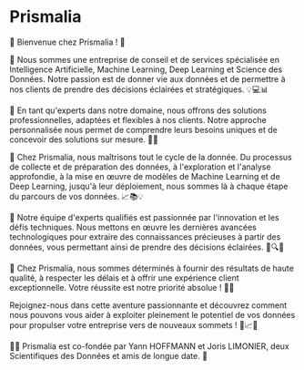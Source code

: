 # Prismalia

🔬 Bienvenue chez Prismalia ! 🔬

🚀 Nous sommes une entreprise de conseil et de services spécialisée en Intelligence Artificielle, Machine Learning, Deep Learning et Science des Données. Notre passion est de donner vie aux données et de permettre à nos clients de prendre des décisions éclairées et stratégiques. 💡💻📊

💼 En tant qu'experts dans notre domaine, nous offrons des solutions professionnelles, adaptées et flexibles à nos clients. Notre approche personnalisée nous permet de comprendre leurs besoins uniques et de concevoir des solutions sur mesure. 🤝✨

🔄 Chez Prismalia, nous maîtrisons tout le cycle de la donnée. Du processus de collecte et de préparation des données, à l'exploration et l'analyse approfondie, à la mise en œuvre de modèles de Machine Learning et de Deep Learning, jusqu'à leur déploiement, nous sommes là à chaque étape du parcours de vos données. 📈📚💡

🔧 Notre équipe d'experts qualifiés est passionnée par l'innovation et les défis techniques. Nous mettons en œuvre les dernières avancées technologiques pour extraire des connaissances précieuses à partir des données, vous permettant ainsi de prendre des décisions éclairées. 💪🔍💡

🌟 Chez Prismalia, nous sommes déterminés à fournir des résultats de haute qualité, à respecter les délais et à offrir une expérience client exceptionnelle. Votre réussite est notre priorité absolue ! 💯✨

Rejoignez-nous dans cette aventure passionnante et découvrez comment nous pouvons vous aider à exploiter pleinement le potentiel de vos données pour propulser votre entreprise vers de nouveaux sommets ! 🚀📈💼

👨‍💻 Prismalia est co-fondée par Yann HOFFMANN et Joris LIMONIER, deux Scientifiques des Données et amis de longue date. 🤝
